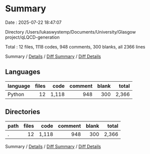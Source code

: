 # Summary

Date : 2025-07-22 18:47:07

Directory /Users/lukaswystemp/Documents/University/Glasgow project/qLQCD-generation

Total : 12 files,  1118 codes, 948 comments, 300 blanks, all 2366 lines

Summary / [Details](details.md) / [Diff Summary](diff.md) / [Diff Details](diff-details.md)

## Languages
| language | files | code | comment | blank | total |
| :--- | ---: | ---: | ---: | ---: | ---: |
| Python | 12 | 1,118 | 948 | 300 | 2,366 |

## Directories
| path | files | code | comment | blank | total |
| :--- | ---: | ---: | ---: | ---: | ---: |
| . | 12 | 1,118 | 948 | 300 | 2,366 |

Summary / [Details](details.md) / [Diff Summary](diff.md) / [Diff Details](diff-details.md)